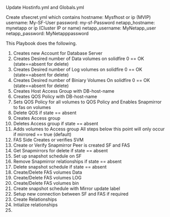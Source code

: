 Update Hostinfo.yml and Globals.yml 

Create sfsecret.yml which contains 
hostname: Mysfhost or ip (MVIP)
username: My-SF-User
password: my-sf-Password
netapp_hostname: mynetapp or ip (Cluster IP or name)
netapp_username: MyNetapp_user 
netapp_password: MyNetapppassword


This Playbook does the following.
  1. Creates new Account for Database Server
  2. Creates Desired number of Data volumes on solidfire 0 == OK (state==absent for delete)
  3. Creates Desired number of Log volumes on solidfire 0 == OK (state==absent for delete)
  4. Creates Desired number of Biniary Volumes On solidfire 0 == OK (state==absent for delete)
  5. Creates Host Access Group with DB-host-name
  6. Creates QOS Policy with DB-host-name
  7. Sets QOS Policy for all volumes to QOS Policy and Enables Snapmirror to fas on volumes
  8. Delete QOS if state == absent
  9. Creates Access group
  10. Deletes Access group if state == absent
  11. Adds volumes to Access group
All steps below this point will only occur if mirrored == true (default)
  12. FAS Side Creates or verifies SVM
  13. Create or Verify Snapmirror Peer is created SF and FAS
  14. Get Snapmirrors for delete if state == absent
  15. Set up snapshot schedule on SF
  16. Remove Snapmirror relationships if state == absent
  17. Delete snapshot schedule if state == absent
  18. Create/Delete FAS volumes Data
  19. Create/Delete FAS volumes LOG
  20. Create/Delete FAS volumes bin
  21. Create snapshot schedule with Mirror update label
  22. Setup new connection between SF and FAS if required
  23. Create Relationships
  24. Intialize relationships
  25. 


